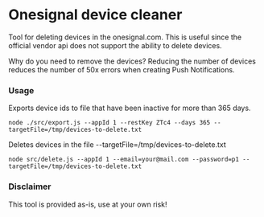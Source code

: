 # Onesignal device cleaner
Tool for deleting devices in the onesignal.com. This is useful since the official vendor api does not support the ability to delete devices. 

Why do you need to remove the devices?
Reducing the number of devices reduces the number of 50x errors when creating Push Notifications.

### Usage
Exports device ids to file that have been inactive for more than 365 days.

```
node ./src/export.js --appId 1 --restKey ZTc4 --days 365 --targetFile=/tmp/devices-to-delete.txt
```

Deletes devices in the file --targetFile=/tmp/devices-to-delete.txt

```
node src/delete.js --appId 1 --email=your@mail.com --password=p1 --targetFile=/tmp/devices-to-delete.txt
```

### Disclaimer
This tool is provided as-is, use at your own risk!

